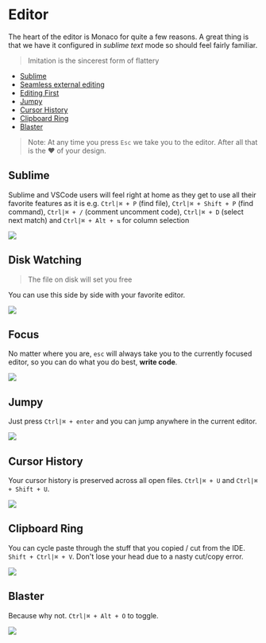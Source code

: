 # Editor

The heart of the editor is Monaco for quite a few reasons. A great thing is that we have it configured in *sublime text* mode so should feel fairly familiar.

> Imitation is the sincerest form of flattery

* [Sublime](#sublime)
* [Seamless external editing](#disk-watching)
* [Editing First](#focus)
* [Jumpy](#jumpy)
* [Cursor History](#cursor-history)
* [Clipboard Ring](#clipboard-ring)
* [Blaster](#blaster)

> Note: At any time you press `Esc` we take you to the editor. After all that is the ❤️ of your design.

## Sublime

Sublime and VSCode users will feel right at home as they get to use all their favorite features as it is e.g. `Ctrl|⌘ + P` (find file), `Ctrl|⌘ + Shift + P` (find command), `Ctrl|⌘ + /` (comment uncomment code), `Ctrl|⌘ + D` (select next match) and `Ctrl|⌘ + Alt + ⇅` for column selection   

![](https://raw.githubusercontent.com/johnpaularthur/johnpaularthur.github.io/master/screens/rectangular.gif)

## Disk Watching
> The file on disk will set you free

You can use this side by side with your favorite editor.

![](https://raw.githubusercontent.com/johnpaularthur/johnpaularthur.github.io/master/screens/seemlessExternalEditing.gif)

## Focus
No matter where you are, `esc` will always take you to the currently focused editor, so you can do what you do best, **write code**.

![](https://raw.githubusercontent.com/johnpaularthur/johnpaularthur.github.io/master/screens/esc.gif)

## Jumpy
Just press `Ctrl|⌘ + enter` and you can jump anywhere in the current editor.

![](https://raw.githubusercontent.com/johnpaularthur/johnpaularthur.github.io/master/screens/jumpy.gif)

## Cursor History
Your cursor history is preserved across all open files. `Ctrl|⌘ + U` and `Ctrl|⌘ + Shift + U`.

![](https://raw.githubusercontent.com/johnpaularthur/johnpaularthur.github.io/master/screens/cursorHistory.gif)

## Clipboard Ring
You can cycle paste through the stuff that you copied / cut from the IDE. `Shift + Ctrl|⌘ + V`. Don't lose your head due to a nasty cut/copy error.

![](https://raw.githubusercontent.com/johnpaularthur/johnpaularthur.github.io/master/screens/clipboardRing.gif)

## Blaster
Because why not. `Ctrl|⌘ + Alt + O` to toggle.

![](https://raw.githubusercontent.com/johnpaularthur/johnpaularthur.github.io/master/screens/blaster.gif)
